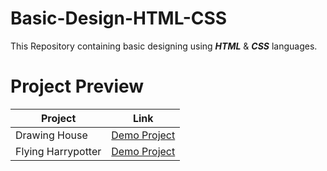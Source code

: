 # Basic-Design-HTML-CSS
This Repository containing basic designing using ***HTML*** & ***CSS*** languages.
# Project Preview
|                 Project                         |                     Link                                                               |
|-------------------------------------------------|----------------------------------------------------------------------------------------|
| Drawing House                                   | [Demo Project](https://drawing-house-reema.netlify.app/)                               |
| Flying Harrypotter                              | [Demo Project](https://harrypotter-animation-reema.netlify.app/)                       |
